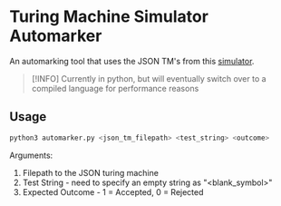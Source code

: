 # Turing Machine Simulator Automarker

An automarking tool that uses the JSON TM's from this [simulator](https://tm.seagrass.co.za).

> [!INFO]
> Currently in python, but will eventually switch over to a compiled language for performance reasons

## Usage

```bash
python3 automarker.py <json_tm_filepath> <test_string> <outcome>
```

Arguments:

1. Filepath to the JSON turing machine
2. Test String - need to specify an empty string as "<blank_symbol>"
3. Expected Outcome - 1 = Accepted, 0 = Rejected
